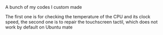 A bunch of my codes I custom made

The first one is for checking the temperature of the CPU and its clock speed,
the second one is to repair the touchscreen tactil, which does not work by default on Ubuntu mate 
